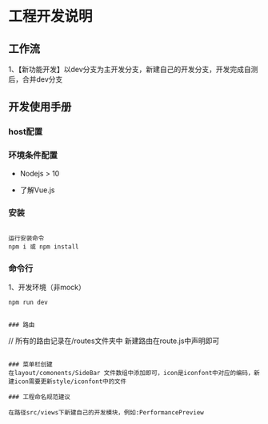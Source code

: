 # 工程开发说明

## 工作流

1、【新功能开发】以dev分支为主开发分支，新建自己的开发分支，开发完成自测后，合并dev分支


## 开发使用手册

### host配置

### 环境条件配置

+ Nodejs > 10

+ 了解Vue.js

### 安装

```

运行安装命令
npm i 或 npm install
```

### 命令行

1、开发环境（非mock）

```
npm run dev


### 路由

```
// 所有的路由记录在/routes文件夹中
新建路由在route.js中声明即可
```

### 菜单栏创建
在layout/comonents/SideBar 文件数组中添加即可，icon是iconfont中对应的编码，新建icon需要更新style/iconfont中的文件

### 工程命名规范建议

在路径src/views下新建自己的开发模块，例如:PerformancePreview



